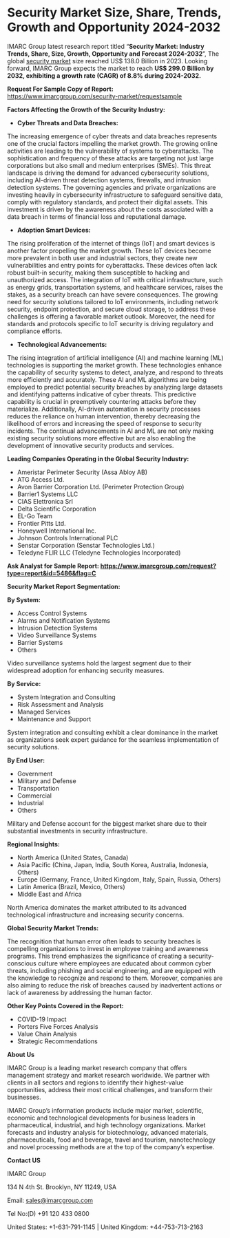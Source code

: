 ﻿# **Security Market Size, Share, Trends, Growth and Opportunity 2024-2032**
IMARC Group latest research report titled “**Security Market: Industry Trends, Share, Size, Growth, Opportunity and Forecast 2024-2032**”, The global [security market](https://www.imarcgroup.com/security-market) size reached US$ 138.0 Billion in 2023. Looking forward, IMARC Group expects the market to reach **US$ 299.0 Billion by 2032, exhibiting a growth rate (CAGR) of 8.8% during 2024-2032.**

**Request For Sample Copy of Report:** <https://www.imarcgroup.com/security-market/requestsample>

**Factors Affecting the Growth of the Security Industry:**

- **Cyber Threats and Data Breaches:**

The increasing emergence of cyber threats and data breaches represents one of the crucial factors impelling the market growth. The growing online activities are leading to the vulnerability of systems to cyberattacks. The sophistication and frequency of these attacks are targeting not just large corporations but also small and medium enterprises (SMEs). This threat landscape is driving the demand for advanced cybersecurity solutions, including AI-driven threat detection systems, firewalls, and intrusion detection systems. The governing agencies and private organizations are investing heavily in cybersecurity infrastructure to safeguard sensitive data, comply with regulatory standards, and protect their digital assets. This investment is driven by the awareness about the costs associated with a data breach in terms of financial loss and reputational damage.

- **Adoption Smart Devices:**

The rising proliferation of the internet of things (IoT) and smart devices is another factor propelling the market growth. These IoT devices become more prevalent in both user and industrial sectors, they create new vulnerabilities and entry points for cyberattacks. These devices often lack robust built-in security, making them susceptible to hacking and unauthorized access. The integration of IoT with critical infrastructure, such as energy grids, transportation systems, and healthcare services, raises the stakes, as a security breach can have severe consequences. The growing need for security solutions tailored to IoT environments, including network security, endpoint protection, and secure cloud storage, to address these challenges is offering a favorable market outlook. Moreover, the need for standards and protocols specific to IoT security is driving regulatory and compliance efforts.

- **Technological Advancements:**

The rising integration of artificial intelligence (AI) and machine learning (ML) technologies is supporting the market growth. These technologies enhance the capability of security systems to detect, analyze, and respond to threats more efficiently and accurately. These AI and ML algorithms are being employed to predict potential security breaches by analyzing large datasets and identifying patterns indicative of cyber threats. This predictive capability is crucial in preemptively countering attacks before they materialize. Additionally, AI-driven automation in security processes reduces the reliance on human intervention, thereby decreasing the likelihood of errors and increasing the speed of response to security incidents. The continual advancements in AI and ML are not only making existing security solutions more effective but are also enabling the development of innovative security products and services.

**Leading Companies Operating in the Global Security Industry:**

- Ameristar Perimeter Security (Assa Abloy AB)
- ATG Access Ltd.
- Avon Barrier Corporation Ltd. (Perimeter Protection Group)
- Barrier1 Systems LLC
- CIAS Elettronica Srl
- Delta Scientific Corporation
- EL-Go Team
- Frontier Pitts Ltd.
- Honeywell International Inc.
- Johnson Controls International PLC
- Senstar Corporation (Senstar Technologies Ltd.)
- Teledyne FLIR LLC (Teledyne Technologies Incorporated)

**Ask Analyst for Sample Report: <https://www.imarcgroup.com/request?type=report&id=5486&flag=C>**

**Security Market Report Segmentation:**

**By System:**

- Access Control Systems
- Alarms and Notification Systems
- Intrusion Detection Systems
- Video Surveillance Systems
- Barrier Systems
- Others

Video surveillance systems hold the largest segment due to their widespread adoption for enhancing security measures.

**By Service:**

- System Integration and Consulting
- Risk Assessment and Analysis
- Managed Services
- Maintenance and Support

System integration and consulting exhibit a clear dominance in the market as organizations seek expert guidance for the seamless implementation of security solutions.

**By End User:**

- Government
- Military and Defense
- Transportation
- Commercial
- Industrial
- Others

Military and Defense account for the biggest market share due to their substantial investments in security infrastructure.

**Regional Insights:**

- North America (United States, Canada)
- Asia Pacific (China, Japan, India, South Korea, Australia, Indonesia, Others)
- Europe (Germany, France, United Kingdom, Italy, Spain, Russia, Others)
- Latin America (Brazil, Mexico, Others)
- Middle East and Africa

North America dominates the market attributed to its advanced technological infrastructure and increasing security concerns.

**Global Security Market Trends:**

The recognition that human error often leads to security breaches is compelling organizations to invest in employee training and awareness programs. This trend emphasizes the significance of creating a security-conscious culture where employees are educated about common cyber threats, including phishing and social engineering, and are equipped with the knowledge to recognize and respond to them. Moreover, companies are also aiming to reduce the risk of breaches caused by inadvertent actions or lack of awareness by addressing the human factor.

**Other Key Points Covered in the Report:**

- COVID-19 Impact
- Porters Five Forces Analysis
- Value Chain Analysis
- Strategic Recommendations

**About Us**

IMARC Group is a leading market research company that offers management strategy and market research worldwide. We partner with clients in all sectors and regions to identify their highest-value opportunities, address their most critical challenges, and transform their businesses.

IMARC Group’s information products include major market, scientific, economic and technological developments for business leaders in pharmaceutical, industrial, and high technology organizations. Market forecasts and industry analysis for biotechnology, advanced materials, pharmaceuticals, food and beverage, travel and tourism, nanotechnology and novel processing methods are at the top of the company’s expertise.

**Contact US**

IMARC Group

134 N 4th St. Brooklyn, NY 11249, USA

Email: sales@imarcgroup.com

Tel No:(D) +91 120 433 0800

United States: +1-631-791-1145 | United Kingdom: +44-753-713-2163
